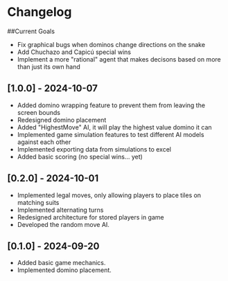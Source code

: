 # Changelog


##Current Goals
  - Fix graphical bugs when dominos change directions on the snake
  - Add Chuchazo and Capicú special wins
  - Implement a more "rational" agent that makes decisons based on more than just its own hand


## [1.0.0] - 2024-10-07
- Added domino wrapping feature to prevent them from leaving the screen bounds
- Redesigned domino placement
- Added "HighestMove" AI, it will play the highest value domino it can
- Implemented game simulation features to test different AI models against each other
- Implemented exporting data from simulations to excel
- Added basic scoring (no special wins... yet)

## [0.2.0] - 2024-10-01
- Implemented legal moves, only allowing players to place tiles on matching suits
- Implemented alternating turns
- Redesigned architecture for stored players in game
- Developed the random move AI.

## [0.1.0] - 2024-09-20
- Added basic game mechanics.
- Implemented domino placement.

